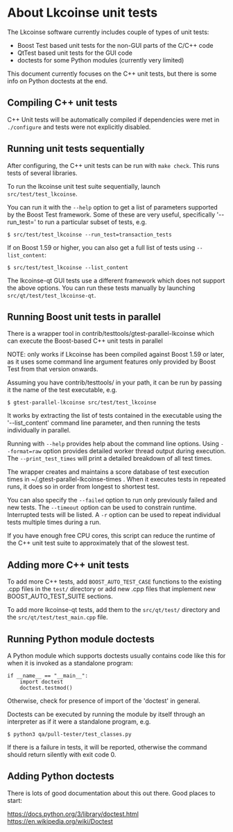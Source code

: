 About Lkcoinse unit tests
====================================

The Lkcoinse software currently includes couple of types of unit tests:

- Boost Test based unit tests for the non-GUI parts of the C/C++ code
- QtTest based unit tests for the GUI code
- doctests for some Python modules (currently very limited)

This document currently focuses on the C++ unit tests, but there is some
info on Python doctests at the end.


Compiling C++ unit tests
------------------------------------

C++ Unit tests will be automatically compiled if dependencies were met
in `./configure` and tests were not explicitly disabled.



Running unit tests sequentially
------------------------------------

After configuring, the C++ unit tests can be run with `make check`.
This runs tests of several libraries.

To run the lkcoinse unit test suite sequentially, launch
`src/test/test_lkcoinse`.

You can run it with the `--help` option to get a list of parameters
supported by the Boost Test framework.  Some of these are very useful,
specifically '--run_test=<name>' to run a particular subset of tests, e.g.

    $ src/test/test_lkcoinse --run_test=transaction_tests

If on Boost 1.59 or higher, you can also get a full list of tests
using `--list_content`:

    $ src/test/test_lkcoinse --list_content

The lkcoinse-qt GUI tests use a different framework which does not support
the above options.
You can run these tests manually by launching `src/qt/test/test_lkcoinse-qt`.


Running Boost unit tests in parallel
---------------------------------------

There is a wrapper tool in contrib/testtools/gtest-parallel-lkcoinse
which can execute the Boost-based C++ unit tests in parallel

NOTE: only works if Lkcoinse has been compiled against Boost 1.59 or later,
as it uses some command line argument features only provided by Boost Test
from that version onwards.

Assuming you have contrib/testtools/ in your path, it can be run by passing
it the name of the test executable, e.g.

    $ gtest-parallel-lkcoinse src/test/test_lkcoinse

It works by extracting the list of tests contained in the executable
using the '--list_content' command line parameter, and then running the
tests individually in parallel.

Running with `--help` provides help about the command line options.
Using `--format=raw` option provides detailed worker thread output during
execution.
The `--print_test_times` will print a detailed breakdown of all test times.

The wrapper creates and maintains a score database of test execution times
in ~/.gtest-parallel-lkcoinse-times .
When it executes tests in repeated runs, it does so in order from longest
to shortest test.

You can also specify the `--failed` option to run only previously failed
and new tests.
The `--timeout` option can be used to constrain runtime.
Interrupted tests will be listed.
A `-r` option can be used to repeat individual tests multiple times during
a run.

If you have enough free CPU cores, this script can reduce the runtime of
the C++ unit test suite to approximately that of the slowest test.


Adding more C++ unit tests
------------------------------------

To add more C++ tests, add `BOOST_AUTO_TEST_CASE` functions to the existing
.cpp files in the `test/` directory or add new .cpp files that
implement new BOOST_AUTO_TEST_SUITE sections.


To add more lkcoinse-qt tests, add them to the `src/qt/test/` directory and
the `src/qt/test/test_main.cpp` file.


Running Python module doctests
------------------------------------

A Python module which supports doctests usually contains code like this
for when it is invoked as a standalone program:

    if __name__ == "__main__":
        import doctest
        doctest.testmod()

Otherwise, check for presence of import of the 'doctest' in general.

Doctests can be executed by running the module by itself through an
interpreter as if it were a standalone program, e.g.

    $ python3 qa/pull-tester/test_classes.py

If there is a failure in tests, it will be reported, otherwise the
command should return silently with exit code 0.


Adding Python doctests
------------------------------------

There is lots of good documentation about this out there.
Good places to start:

https://docs.python.org/3/library/doctest.html
https://en.wikipedia.org/wiki/Doctest

